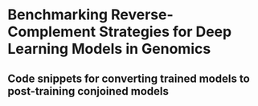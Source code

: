 # Benchmarking Reverse-Complement Strategies for Deep Learning Models in Genomics 

## Code snippets for converting trained models to post-training conjoined models
